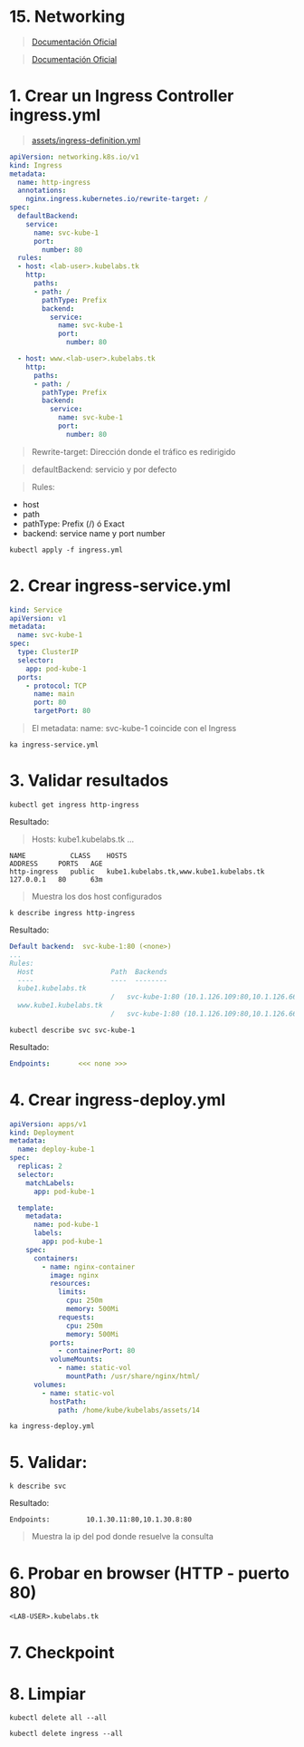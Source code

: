 # 15. Networking <!-- omit in TOC -->

> [Documentación Oficial](https://kubernetes.io/docs/concepts/cluster-administration/networking/)



> [Documentación Oficial](https://kubernetes.io/docs/concepts/services-networking/ingress/)
# 1. Crear un Ingress Controller ingress.yml

> [assets/ingress-definition.yml](./assets/ingress-definition.yml)


```yaml
apiVersion: networking.k8s.io/v1
kind: Ingress
metadata:
  name: http-ingress
  annotations:
    nginx.ingress.kubernetes.io/rewrite-target: /
spec:
  defaultBackend:
    service:
      name: svc-kube-1
      port:
        number: 80
  rules:
  - host: <lab-user>.kubelabs.tk
    http:
      paths:
      - path: /
        pathType: Prefix
        backend:
          service:
            name: svc-kube-1
            port:
              number: 80

  - host: www.<lab-user>.kubelabs.tk
    http:
      paths:
      - path: /
        pathType: Prefix
        backend:
          service:
            name: svc-kube-1
            port:
              number: 80
```

> Rewrite-target: Dirección donde el tráfico es redirigido

> defaultBackend: servicio y por defecto

> Rules:
  - host
  - path
  - pathType: Prefix (/) ó Exact
  - backend: service name y port number

```vim
kubectl apply -f ingress.yml
```

# 2. Crear ingress-service.yml
```yaml
kind: Service
apiVersion: v1
metadata:
  name: svc-kube-1
spec:
  type: ClusterIP
  selector:
    app: pod-kube-1
  ports:
    - protocol: TCP
      name: main
      port: 80
      targetPort: 80
```

> El metadata:  name: svc-kube-1 coincide con el Ingress

```vim
ka ingress-service.yml
```

# 3. Validar resultados
```vim
kubectl get ingress http-ingress
```
Resultado:
> Hosts: kube1.kubelabs.tk ...
```
NAME           CLASS    HOSTS                                     ADDRESS     PORTS   AGE
http-ingress   public   kube1.kubelabs.tk,www.kube1.kubelabs.tk   127.0.0.1   80      63m
```
> Muestra los dos host configurados


```vim
k describe ingress http-ingress
```
Resultado:
```yaml
Default backend:  svc-kube-1:80 (<none>)
...
Rules:
  Host                   Path  Backends
  ----                   ----  --------
  kube1.kubelabs.tk
                         /   svc-kube-1:80 (10.1.126.109:80,10.1.126.66:80,10.1.126.69:80 + 1 more...)
  www.kube1.kubelabs.tk
                         /   svc-kube-1:80 (10.1.126.109:80,10.1.126.66:80,10.1.126.69:80 + 1 more...)
```

```vim
kubectl describe svc svc-kube-1
```
Resultado:
```yaml
Endpoints:       <<< none >>>
```

# 4. Crear ingress-deploy.yml
```yaml
apiVersion: apps/v1
kind: Deployment
metadata:
  name: deploy-kube-1
spec:
  replicas: 2
  selector:
    matchLabels:
      app: pod-kube-1

  template:
    metadata:
      name: pod-kube-1
      labels:
        app: pod-kube-1
    spec:
      containers:
        - name: nginx-container
          image: nginx
          resources:
            limits:
              cpu: 250m
              memory: 500Mi
            requests:
              cpu: 250m
              memory: 500Mi
          ports:
            - containerPort: 80
          volumeMounts:
            - name: static-vol
              mountPath: /usr/share/nginx/html/
      volumes:
        - name: static-vol
          hostPath:
            path: /home/kube/kubelabs/assets/14

```

```vim
ka ingress-deploy.yml
```

# 5. Validar:
```vim
k describe svc
```
Resultado:
```vim
Endpoints:         10.1.30.11:80,10.1.30.8:80
```
> Muestra la ip del pod donde resuelve la consulta

# 6. Probar en browser (HTTP - puerto 80)

```vim
<LAB-USER>.kubelabs.tk
```

# 7. Checkpoint
# 8. Limpiar
```k
kubectl delete all --all

kubectl delete ingress --all
```
